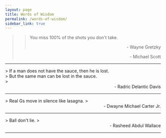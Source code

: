```yaml
---
layout: page
title: Words of Wisdom
permalink: /words-of-wisdom/
sidebar_link: true
---
```

> > You miss 100% of the shots you don't take.
> > <div style="text-align: right"> - Wayne Gretzky </div>
> <div style="text-align: right"> - Michael Scott </div>
<hr>
> If a man does not have the sauce, then he is lost.<br/>
> But the same man can be lost in the sauce.<br/>
> <div style="text-align: right"> - Radric Delantic Davis </div>
<hr>
> Real Gs move in silence like lasagna.
> <div style="text-align: right"> - Dwayne Michael Carter Jr. </div>
<hr>
> Ball don't lie.
> <div style="text-align: right"> - Rasheed Abdul Wallace </div>
<hr>
